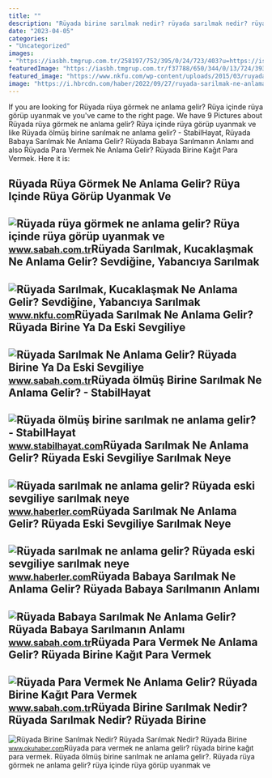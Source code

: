 ```yaml
---
title: ""
description: "Rüyada birine sarılmak nedir? rüyada sarılmak nedir? rüyada birine"
date: "2023-04-05"
categories:
- "Uncategorized"
images:
- "https://iasbh.tmgrup.com.tr/258197/752/395/0/24/723/403?u=https://isbh.tmgrup.com.tr/sbh/2022/07/21/ruyada-babaya-sarilmak-ne-anlama-gelir-ruyada-babaya-sarilmanin-anlami-1658386112334.jpg"
featuredImage: "https://iasbh.tmgrup.com.tr/f37788/650/344/0/13/724/393?u=https://isbh.tmgrup.com.tr/sbh/2021/09/21/ruyada-ruya-gormek-ne-anlama-gelir-ruya-icinde-ruya-gorup-uyanmak-ne-demek-1632207405589.jpg"
featured_image: "https://www.nkfu.com/wp-content/uploads/2015/03/ruyada-sarilmak.jpg"
image: "https://i.hbrcdn.com/haber/2022/09/27/ruyada-sarilmak-ne-anlama-gelir-ruyada-eski-14571251_9502_m.jpg"
---
```


If you are looking for Rüyada rüya görmek ne anlama gelir? Rüya içinde rüya görüp uyanmak ve you've came to the right page. We have 9 Pictures about Rüyada rüya görmek ne anlama gelir? Rüya içinde rüya görüp uyanmak ve like Rüyada ölmüş birine sarılmak ne anlama gelir? - StabilHayat, Rüyada Babaya Sarılmak Ne Anlama Gelir? Rüyada Babaya Sarılmanın Anlamı and also Rüyada Para Vermek Ne Anlama Gelir? Rüyada Birine Kağıt Para Vermek. Here it is:

Rüyada Rüya Görmek Ne Anlama Gelir? Rüya Içinde Rüya Görüp Uyanmak Ve
---------------------------------------------------------------------

 ![Rüyada rüya görmek ne anlama gelir? Rüya içinde rüya görüp uyanmak ve](https://iasbh.tmgrup.com.tr/f37788/650/344/0/13/724/393?u=https://isbh.tmgrup.com.tr/sbh/2021/09/21/ruyada-ruya-gormek-ne-anlama-gelir-ruya-icinde-ruya-gorup-uyanmak-ne-demek-1632207405589.jpg) <small>www.sabah.com.tr</small>Rüyada Sarılmak, Kucaklaşmak Ne Anlama Gelir? Sevdiğine, Yabancıya Sarılmak
---------------------------------------------------------------------------

 ![Rüyada Sarılmak, Kucaklaşmak Ne Anlama Gelir? Sevdiğine, Yabancıya Sarılmak](https://www.nkfu.com/wp-content/uploads/2015/03/ruyada-sarilmak.jpg) <small>www.nkfu.com</small>Rüyada Sarılmak Ne Anlama Gelir? Rüyada Birine Ya Da Eski Sevgiliye
-------------------------------------------------------------------

 ![Rüyada Sarılmak Ne Anlama Gelir? Rüyada Birine Ya Da Eski Sevgiliye](https://iasbh.tmgrup.com.tr/d53c80/650/344/0/88/724/468?u=https://isbh.tmgrup.com.tr/sbh/2021/09/21/1632208446230.jpg) <small>www.sabah.com.tr</small>Rüyada ölmüş Birine Sarılmak Ne Anlama Gelir? - StabilHayat
-----------------------------------------------------------

 ![Rüyada ölmüş birine sarılmak ne anlama gelir? - StabilHayat](https://www.stabilhayat.com/wp-content/uploads/2020/03/rüyada-ölmüş-birine-sarıldığını-görmek-728x445.jpg) <small>www.stabilhayat.com</small>Rüyada Sarılmak Ne Anlama Gelir? Rüyada Eski Sevgiliye Sarılmak Neye
--------------------------------------------------------------------

 ![Rüyada sarılmak ne anlama gelir? Rüyada eski sevgiliye sarılmak neye](https://i.hbrcdn.com/haber/2021/12/02/ruyada-sarilmak-ne-anlama-gelir-ruyada-eski-14571251_9835_amp.jpg) <small>www.haberler.com</small>Rüyada Sarılmak Ne Anlama Gelir? Rüyada Eski Sevgiliye Sarılmak Neye
--------------------------------------------------------------------

 ![Rüyada sarılmak ne anlama gelir? Rüyada eski sevgiliye sarılmak neye](https://i.hbrcdn.com/haber/2022/09/27/ruyada-sarilmak-ne-anlama-gelir-ruyada-eski-14571251_9502_m.jpg) <small>www.haberler.com</small>Rüyada Babaya Sarılmak Ne Anlama Gelir? Rüyada Babaya Sarılmanın Anlamı
-----------------------------------------------------------------------

 ![Rüyada Babaya Sarılmak Ne Anlama Gelir? Rüyada Babaya Sarılmanın Anlamı](https://iasbh.tmgrup.com.tr/258197/752/395/0/24/723/403?u=https://isbh.tmgrup.com.tr/sbh/2022/07/21/ruyada-babaya-sarilmak-ne-anlama-gelir-ruyada-babaya-sarilmanin-anlami-1658386112334.jpg) <small>www.sabah.com.tr</small>Rüyada Para Vermek Ne Anlama Gelir? Rüyada Birine Kağıt Para Vermek
-------------------------------------------------------------------

 ![Rüyada Para Vermek Ne Anlama Gelir? Rüyada Birine Kağıt Para Vermek](https://iasbh.tmgrup.com.tr/72624f/752/395/0/101/724/481?u=https://isbh.tmgrup.com.tr/sbh/2021/09/18/ruyada-para-vermek-ne-anlama-gelir-ruyada-kagit-para-vermek-ne-demek-1631947975341.jpg) <small>www.sabah.com.tr</small>Rüyada Birine Sarılmak Nedir? Rüyada Sarılmak Nedir? Rüyada Birine
------------------------------------------------------------------

 ![Rüyada Birine Sarılmak Nedir? Rüyada Sarılmak Nedir? Rüyada Birine](https://www.okuhaber.com/wp-content/uploads/2022/03/ruyadasarilmak1-4-1605428586.jpg) <small>www.okuhaber.com</small>Rüyada para vermek ne anlama gelir? rüyada birine kağıt para vermek. Rüyada ölmüş birine sarılmak ne anlama gelir?. Rüyada rüya görmek ne anlama gelir? rüya içinde rüya görüp uyanmak ve
